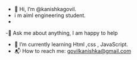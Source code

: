 - 👋 Hi, I’m @kanishkagovil.
- i m aiml engineering student.
- 
-💬 Ask me about anything, I am happy to help
- 🌱 I’m currently learning Html ,css , JavaScript.
- 📬 How to reach me:
 govilkanishka@gmail.com

<!---
kanishkagovil/kanishkagovil is a ✨ special ✨ repository because its `README.md` (this file) appears on your GitHub profile.
You can click the Preview link to take a look at your changes.
--->
